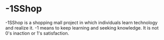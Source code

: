 # -1SShop
-1SShop  is a shopping mall project in which individuals learn technology and realize it. -1 means to keep learning and seeking knowledge. It is not 0's inaction or 1's satisfaction.
